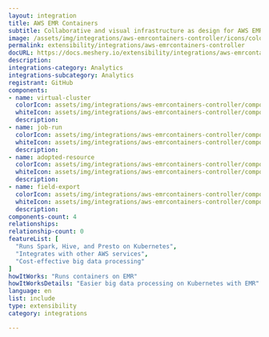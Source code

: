 ```yaml
---
layout: integration
title: AWS EMR Containers
subtitle: Collaborative and visual infrastructure as design for AWS EMR Containers
image: /assets/img/integrations/aws-emrcontainers-controller/icons/color/aws-emrcontainers-controller-color.svg
permalink: extensibility/integrations/aws-emrcontainers-controller
docURL: https://docs.meshery.io/extensibility/integrations/aws-emrcontainers-controller
description: 
integrations-category: Analytics
integrations-subcategory: Analytics
registrant: GitHub
components: 
- name: virtual-cluster
  colorIcon: assets/img/integrations/aws-emrcontainers-controller/components/virtual-cluster/icons/color/virtual-cluster-color.svg
  whiteIcon: assets/img/integrations/aws-emrcontainers-controller/components/virtual-cluster/icons/white/virtual-cluster-white.svg
  description: 
- name: job-run
  colorIcon: assets/img/integrations/aws-emrcontainers-controller/components/job-run/icons/color/job-run-color.svg
  whiteIcon: assets/img/integrations/aws-emrcontainers-controller/components/job-run/icons/white/job-run-white.svg
  description: 
- name: adopted-resource
  colorIcon: assets/img/integrations/aws-emrcontainers-controller/components/adopted-resource/icons/color/adopted-resource-color.svg
  whiteIcon: assets/img/integrations/aws-emrcontainers-controller/components/adopted-resource/icons/white/adopted-resource-white.svg
  description: 
- name: field-export
  colorIcon: assets/img/integrations/aws-emrcontainers-controller/components/field-export/icons/color/field-export-color.svg
  whiteIcon: assets/img/integrations/aws-emrcontainers-controller/components/field-export/icons/white/field-export-white.svg
  description: 
components-count: 4
relationships: 
relationship-count: 0
featureList: [
  "Runs Spark, Hive, and Presto on Kubernetes",
  "Integrates with other AWS services",
  "Cost-effective big data processing"
]
howItWorks: "Runs containers on EMR"
howItWorksDetails: "Easier big data processing on Kubernetes with EMR"
language: en
list: include
type: extensibility
category: integrations

---
```

